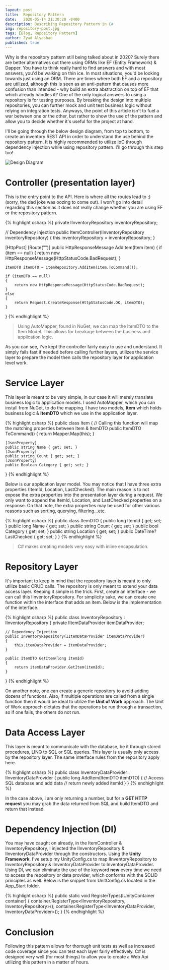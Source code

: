 ```yaml
---
layout: post
title:  Repository Pattern
date:   2020-05-14 21:30:20 -0400
description: Describing Repository Pattern in C#
img: repository-post.jpg
tags: [Blog, Repository Pattern]
author: Zyad Alyashae
published: true
---
```

Why is the repository pattern still being talked about in 2020? Surely there are better alternatives out there using ORMs like EF (Entity Framework) & Dapper. You have to think really hard to find answers and with most answers, you'd be walking on thin ice. In most situations, you'd be looking towards just using an ORM. There are times where both EF and a repository are utilized, although this is seen as an anti-pattern that causes more confusion than intended - why build an extra abstraction on top of EF that which already handles it? One of the only logical answers to using a repository is for testing purposes. By breaking the design into multiple repositories, you can further mock and unit test business logic without relying on integration tests. Anyways, the point of this article isn't to fuel a war between one or the other, but rather to show the use of the pattern and allow you to decide whether it's useful for the project at hand.

I'll be going through the below design diagram, from top to bottom, to create an inventory REST API in order to understand the use behind the repository pattern.
It is highly recommended to utilize IoC through dependency injection while using repository pattern. I'll go through this step too!

![Design Diagram]({{site.baseurl}}/assets/img/repository-pattern.png)

# Controller (presentation layer)
This is the entry point to the API. Here is where all the routes lead to ;) (sorry, the dad joke was oozing to come out). I won't go into detail regarding this section as it does not really change whether you are using EF or the repository pattern.

{% highlight csharp %}
private IInventoryRepository inventoryRepository;

// Dependency Injection
public ItemController(IInventoryRepository inventoryRepository)
{
    this.inventoryRepository = inventoryRepository;
}

[HttpPost]
[Route("")]
public HttpResponseMessage AddItem(Item item)
{
    if (item == null)
    {
        return new HttpResponseMessage(HttpStatusCode.BadRequest);
    }

    ItemDTO itemDTO = itemRepository.AddItem(item.ToCommand());

    if (itemDTO == null)
    {
        return new HttpResponseMessage(HttpStatusCode.BadRequest);
    }
    else
    {
        return Request.CreateResponse(HttpStatusCode.OK, itemDTO);
    }
}
{% endhighlight %}

> Using AutoMapper, found in NuGet, we can map the ItemDTO to the Item Model. This allows for breakage between the business and application logic.

As you can see, I've kept the controller fairly easy to use and understand. It simply fails fast if needed before calling further layers, utilizes the service layer to prepare the model then calls the repository layer for application level work.

# Service Layer

This layer is meant to be very simple, in our case it will merely translate business logic to application models. I used AutoMapper, which you can install from NuGet, to do the mapping. I have two models, **Item** which holds business logic & **ItemDTO** which we use in the application layer.

{% highlight csharp %}
public class Item
{
    // Calling this function will map the matching properties between Item & ItemDTO 
    public ItemDTO ToCommand()
    {
        return Mapper.Map<ItemDTO>(this);
    }

    [JsonProperty]
    public string Name { get; set; }
    [JsonProperty]
    public string Count { get; set; }
    [JsonProperty]
    public Boolean Category { get; set; }
}
{% endhighlight %}

Below is our application layer model. You may notice that I have three extra properties (ItemId, Location, LastChecked). The main reason is to not expose the extra properties into the presentation layer during a request. We only want to append the ItemId, Location, and LastChecked properties on a response. On that note, the extra properties may be used for other various reasons such as sorting, querying, filtering...etc.

{% highlight csharp %}
public class ItemDTO
{
    public long ItemId { get; set; }
    public long Name { get; set; }
    public string Count { get; set; }
    public bool Category { get; set; }
    public string Location { get; set; }
    public DateTime? LastChecked { get; set; }
}
{% endhighlight %}

> C# makes creating models very easy with inline encapsulation.

# Repository Layer

It's important to keep in mind that the repository layer is meant to only utilize basic CRUD calls. The repository is only meant to extend your data access layer. Keeping it simple is the trick. First, create an interface - we can call this IInventoryRepository. For simplicity sake, we can create one function within the interface that adds an item. Below is the implementation of the interface.

{% highlight csharp %}
public class InventoryRepository : IInventoryRepository
{
    private IItemDataProvider itemDataProvider;

    // Dependency Injection
    public InventoryRepository(IItemDataProvider itemDataProvider)
    {
        this.itemDataProvider = itemDataProvider;
    }

    public ItemDTO GetItem(long itemId)
    {
        return itemDataProvider.GetItem(itemId);
    }
}
{% endhighlight %}

On another note, one can create a generic repository to avoid adding dozens of functions. Also, if multiple operations are called from a single function then it would be ideal to utilize the **Unit of Work** approach. The Unit of Work approach dictates that the operations be run through a transaction, so if one fails, the others do not run.

# Data Access Layer

This layer is meant to communicate with the database, be it through stored procedures, LINQ to SQL or SQL queries. This layer is usually only access by the repository layer. The same interface rules from the repository apply here.

{% highlight csharp %}
public class InventoryDataProvider : IInventoryDataProvider
{
    public long AddItem(ItemDTO itemDTO)
    {
        // Access SQL database and add data
        // return newly added itemId
    }
}
{% endhighlight %}

In the case above, I am only returning a number, but for a **GET HTTP request** you may grab the data returned from SQL and build ItemDTO and return that instead.

# Dependency Injection (DI)

You may have caught on already, in the ItemController & InventoryRepository, I injected the IInventoryRepository & IInventoryDataProvider through the constructors. Using the **Unity Framework**, I've setup my UnityConfig.cs to map IInventoryRepository to InventoryRepository & IInventoryDataProvider to InventoryDataProvider. Using DI, we can eliminate the use of the keyword **new** every time we need to access the repository or data provider, which conforms with the SOLID principles as well. Below is the snippet from UnitConfig.cs located in the App_Start folder.

{% highlight csharp %}
public static void RegisterTypes(IUnityContainer container)
{
    container.RegisterType<IInventoryRepository, InventoryRepository>();
    container.RegisterType<IInventoryDataProvider, InventoryDataProvider>();
}
{% endhighlight %}

# Conclusion

Following this pattern allows for thorough unit tests as well as increased code coverage since you can test each layer fairly effectively. C# is designed very well (for most things) to allow you to create a Web Api utilizing this pattern in a matter of hours. 